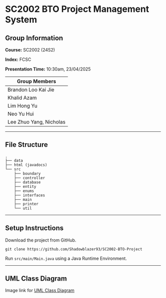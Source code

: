# SC2002 BTO Project Management System

## Group Information
**Course:** SC2002 (24S2)

**Index:** FCSC

**Presentation Time:** 10:30am,  23/04/2025

| Group Members           |
| ----------------------- |
| Brandon Loo Kai Jie     |
| Khalid Azam             |
| Lim Hong Yu             |
| Neo Yu Hui              |
| Lee Zhuo Yang, Nicholas |
___
## File Structure
```
.
├── data
├── html (javadocs)
└── src
    ├── boundary
    ├── controller
    ├── database
    ├── entity
    ├── enums
    ├── interfaces
    ├── main
    ├── printer
    └── util
```
___
## Setup Instructions
Download the project from GitHub.

```shell
git clone https://github.com/Shadowblazer93/SC2002-BTO-Project
```
Run `src/main/Main.java` using a Java Runtime Environment.
___
## UML Class Diagram
Image link for [UML Class Diagram](https://i.imgur.com/L0mUMek.jpeg)
